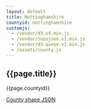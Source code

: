 ```yaml
---
layout: default
title: Nottinghamshire
countyid: nottinghamshire
customjs:
  - /vendor/d3.v4.min.js
  - /vendor/topojson.v1.min.js  
  - /vendor/d3.queue.v1.min.js
  - /assets/county.js
---
```

<link href="https://fonts.googleapis.com/css?family=Merriweather&display=swap" rel="stylesheet" >
<link href="https://fonts.googleapis.com/css?family=Roboto&display=swap" rel="stylesheet">

<div class="wordpress">


  <div class="map-container">
    <h2>{{page.title}}</h2>
    <div id="map" class="map svg-container"></div>
  </div>


  <div class="container" >
    <p id="countyid">{{page.countyid}}</p>
    <p><a href="/counties/{{page.countyid}}.topojson.json">County shape JSON</a></p>
  </div>

</div>
